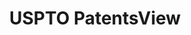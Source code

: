 ---
bigquery: https://console.cloud.google.com/bigquery?p=patents-public-data&d=patentsview&page=dataset
citation: Attribution should be given to PatentsView for use, distribution, or derivative
  works.
code: https://github.com/CSSIP-AIR/PatentsView-Code-Snippets/
contributors: USPTO
cost: None
description: 'PatentsView includes US patent data including raw data (summaries, applications,
  pregrant applications), disambugations of inventors and assignees, and inventor
  gender estimates.  Also foreign priority data, # of figures and sheets, and government
  interest statements.'
documentation: https://patentsview.org/query/builder-faqs
last_edit: 04/12/2022, 17:51:58
location: https://patentsview.org/
maintained_by: USPTO
record_creation_timestamp: 12/2/2020 17:20:46
schema_fields:
- classification_status
- disamb_inventor_id_20181127
- doctype
- doc_type
- series_code
- filename
- name_first
- category
- disamb_assignee_id_20200630
- field_title
- country
- uuid
- main_group
- _371_date
- withdrawn
- inventor_id
- level_one
- ipc_version_indicator
- latin_name
- number
- disamb_assignee_id_20190820
- longitude
- disamb_assignee_id_20200331
- rawinventor_id
- state
- name
- fname
- disamb_inventor_id_20171003
- variety
- group
- disamb_assignee_id_20191008
- country_transformed
- section_id
- abstract
- classification_value
- num_figures
- category_id
- classification_level
- gi_statement
- disamb_inventor_id_20200331
- dependent
- contract_award_number
- organization
- state_fips
- patent_id
- disamb_inventor_id_20170808
- subclass
- county_fips
- text
- subclass_id
- attribution_status
- num_sheets
- term_disclaimer
- kind
- latlong
- ipc_class
- status
- role
- title
- level_two
- disamb_inventor_id_20170307
- disamb_inventor_id_20191231
- exemplary
- citation_id
- sector_title
- group_id
- disamb_assignee_id_20190312
- subgroup_id
- classification_data_source
- type
- applicant_type
- city
- symbol_position
- term_extension
- publication_number
- location_id
- disamb_assignee_id_20191231
- f102_date
- latitude
- disamb_assignee_id_20181127
- num_claims
- lawyer_id
- mainclass_id
- disamb_inventor_id_20200929
- rawlocation_id
- rule_47
- disamb_inventor_id_20200630
- reldocno
- subgroup
- disamb_assignee_id_20200929
- disamb_inventor_id_20190312
- disamb_inventor_id_20180528
- disamb_inventor_id_20191008
- sequence
- action_date
- date
- level_three
- rel_id
- disclaimer_date
- subsection_id
- male_flag
- field_id
- deceased
- f371_date
- disamb_inventor_id_20171226
- designation
- _102_date
- male
- organization_id
- length
- assignee_id
- id
- term_grant
- application_id
- disamb_inventor_id_20190820
- section
- county
- lapse_of_patent
- rawassignee_id
- name_last
- disamb_inventor_id_20201229
- subcategory_id
- num
- lname
- relkind
shortname: patentsview
tags:
- disambiguation
- United States
- gender
terms_of_use: Creative Commons Attribution 4.0 International License.
timeframe: 1963-1999
title: USPTO PatentsView
uuid: cf1780b1-e265-4e49-8d1d-83b9cfe0fd9a
---